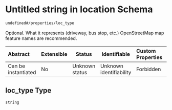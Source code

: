 # Untitled string in location Schema

```txt
undefined#/properties/loc_type
```

Optional. What it represents (driveway, bus stop, etc.) OpenStreetMap map feature names are recommended.


| Abstract            | Extensible | Status         | Identifiable            | Custom Properties | Additional Properties | Access Restrictions | Defined In                                                                      |
| :------------------ | ---------- | -------------- | ----------------------- | :---------------- | --------------------- | ------------------- | ------------------------------------------------------------------------------- |
| Can be instantiated | No         | Unknown status | Unknown identifiability | Forbidden         | Allowed               | none                | [location.schema.json\*](../../out/location.schema.json "open original schema") |

## loc_type Type

`string`
